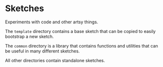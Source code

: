 # Sketches

Experiments with code and other artsy things.

The `template` directory contains a base sketch that can be copied to easily bootstrap a new sketch.

The `common` directory is a library that contains functions and utilities that can be useful in many different sketches.

All other directories contain standalone sketches.
